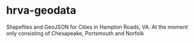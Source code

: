 hrva-geodata
============

Shapefiles and GeoJSON for Cities in Hampton Roads, VA. At the moment only consisting of Chesapeake, Portsmouth and Norfolk